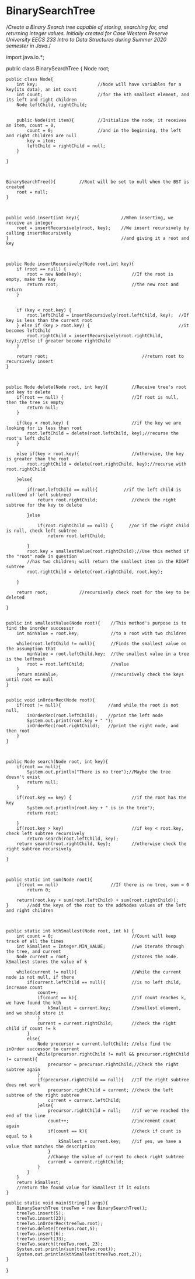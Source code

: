 # BinarySearchTree
/*Create a Binary Search tree capable of storing, searching for, and returning integer values.
Initially created for Case Western Reserve University EECS 233 Intro to Data Structures
during Summer 2020 semester in Java.*/

import java.io.*;

public class BinarySearchTree {
    Node root;

    public class Node{
        int key;                       //Node will have variables for a key(its data), an int count
        int count;                     //for the kth smallest element, and its left and right children
        Node leftChild, rightChild;


        public Node(int item){         //Initialize the node; it receives an item, count = 0,
            count = 0;                 //and in the beginning, the left and right children are null
            key = item;
            leftChild = rightChild = null;
        }

    }



    BinarySearchTree(){         //Root will be set to null when the BST is created
        root = null;
    }



    public void insert(int key){                //When inserting, we receive an integer
        root = insertRecursively(root, key);    //We insert recursively by calling insertRecursively
    }                                           //and giving it a root and key



    public Node insertRecursively(Node root,int key){
        if (root == null) {
            root = new Node(key);                   //If the root is empty, make the key
            return root;                            //the new root and return
        }


        if (key < root.key) {
            root.leftChild = insertRecursively(root.leftChild, key);  //If key is less than the current root
        } else if (key > root.key) {                                  //it becomes leftChild
            root.rightChild = insertRecursively(root.rightChild, key);//Else if greater become rightChild
        }

        return root;                                    //return root to recursively insert
    }



    public Node delete(Node root, int key){         //Receive tree's root and key to delete
        if(root == null) {                          //If root is null, then the tree is empty
            return null;
        }

        if(key < root.key) {                        //if the key we are looking for is less than root
            root.leftChild = delete(root.leftChild, key);//recurse the root's left child
        }

        else if(key > root.key){                    //otherwise, the key is greater than the root
            root.rightChild = delete(root.rightChild, key);//recurse with root.rightChild

        }else{

            if(root.leftChild == null){          //if the left child is null(end of left subtree)
                return root.rightChild;             //check the right subtree for the key to delete

            }else

                if(root.rightChild == null) {      //or if the right child is null, check left subtree
                    return root.leftChild;

            }
            root.key = smallestValue(root.rightChild);//Use this method if the "root" node in question
            //has two children; will return the smallest item in the RIGHT subtree
            root.rightChild = delete(root.rightChild, root.key);

        }

        return root;            //recursively check root for the key to be deleted

    }


    public int smallestValue(Node root){    //This method's purpose is to find the inorder successor
        int minValue = root.key;            //to a root with two children

        while(root.leftChild != null){      //Finds the smallest value on the assumption that
            minValue = root.leftChild.key;  //the smallest value in a tree is the leftmost
            root = root.leftChild;          //value
        }
        return minValue;                    //recursively check the keys until root == null
    }


    public void inOrderRec(Node root){
        if(root != null){                  //and while the root is not null,
            inOrderRec(root.leftChild);    //print the left node
            System.out.print(root.key + " ");
            inOrderRec(root.rightChild);   //print the right node, and then root
        }
    }



    public Node search(Node root, int key){
        if(root == null){
            System.out.println("There is no tree");//Maybe the tree doesn't exist
            return null;
        }

        if(root.key == key) {                       //if the root has the key
            System.out.println(root.key + " is in the tree");
            return root;

        }
        if(root.key > key)                          //if key < root.key, check left subtree recursively
            return search(root.leftChild, key);
        return search(root.rightChild, key);        //otherwise check the right subtree recursively

    }



    public static int sum(Node root){
        if(root == null)                    //If there is no tree, sum = 0
            return 0;

        return(root.key + sum(root.leftChild) + sum(root.rightChild));
    }       //add the keys of the root to the addNodes values of the left and right children



    public static int kthSmallest(Node root, int k) {
        int count = 0;                              //Count will keep track of all the times
        int kSmallest = Integer.MIN_VALUE;          //we iterate through the tree, and current
        Node current = root;                        //stores the node. kSmallest stores the value of k

        while(current != null){                     //While the current node is not null, if there
            if(current.leftChild == null){          //is no left child, increase count
                count++;
                if(count == k){                     //if count reaches k, we have found the kth
                    kSmallest = current.key;        //smallest element, and we should store it
                }
                current = current.rightChild;       //check the right child if count != k
            }
            else{
                Node precursor = current.leftChild; //else find the inOrder successor to current
                while(precursor.rightChild != null && precursor.rightChild != current){
                    precursor = precursor.rightChild;//Check the right subtree again
                }
                if(precursor.rightChild == null){   //If the right subtree does not work
                    precursor.rightChild = current; //check the left subtree of the right subtree
                    current = current.leftChild;
                }else{
                    precursor.rightChild = null;    //if we've reached the end of the line
                    count++;                        //increment count again
                    if(count == k){                 //check if count is equal to k
                        kSmallest = current.key;    //if yes, we have a value that matches the description
                    }
                    //Change the value of current to check right subtree
                    current = current.rightChild;   
                }
            }
        }
        return kSmallest;           
        //return the found value for kSmallest if it exists
    }

    public static void main(String[] args){
        BinarySearchTree treeTwo = new BinarySearchTree();
        treeTwo.insert(5);
        treeTwo.insert(23);
        treeTwo.inOrderRec(treeTwo.root);
        treeTwo.delete(treeTwo.root,5);
        treeTwo.insert(6);
        treeTwo.insert(33);
        treeTwo.search(treeTwo.root, 23);
        System.out.println(sum(treeTwo.root));
        System.out.println(kthSmallest(treeTwo.root,2));
    }
}

